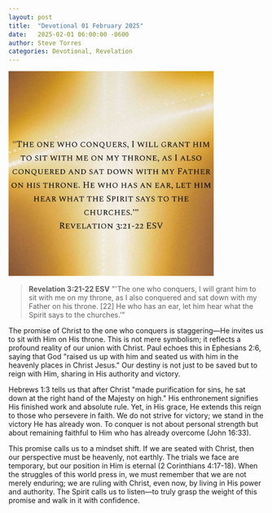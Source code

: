 ```yaml
---
layout: post
title:  "Devotional 01 February 2025"
date:   2025-02-01 06:00:00 -0600
author: Steve Torres
categories: Devotional, Revelation
---
```

<img src="https://github.com/ElEsteeb/ElEsteeb.github.io/blob/main/images/devotionals/Rev-3_21-22.jpg?raw=true" alt="Rev 3:21-22" style="max-width: 80%; height: auto;">

>**Revelation 3:21-22 ESV**
>"'The one who conquers, I will grant him to sit with me on my throne, as I also conquered and sat down with my Father on his throne. [22] He who has an ear, let him hear what the Spirit says to the churches.’”

The promise of Christ to the one who conquers is staggering—He invites us to sit with Him on His throne. This is not mere symbolism; it reflects a profound reality of our union with Christ. Paul echoes this in Ephesians 2:6, saying that God "raised us up with him and seated us with him in the heavenly places in Christ Jesus." Our destiny is not just to be saved but to reign with Him, sharing in His authority and victory.

Hebrews 1:3 tells us that after Christ "made purification for sins, he sat down at the right hand of the Majesty on high." His enthronement signifies His finished work and absolute rule. Yet, in His grace, He extends this reign to those who persevere in faith. We do not strive for victory; we stand in the victory He has already won. To conquer is not about personal strength but about remaining faithful to Him who has already overcome (John 16:33).

This promise calls us to a mindset shift. If we are seated with Christ, then our perspective must be heavenly, not earthly. The trials we face are temporary, but our position in Him is eternal (2 Corinthians 4:17-18). When the struggles of this world press in, we must remember that we are not merely enduring; we are ruling with Christ, even now, by living in His power and authority. The Spirit calls us to listen—to truly grasp the weight of this promise and walk in it with confidence.



<script src="https://www.biblegateway.com/public/link-to-us/tooltips/bglinks.js" type="text/javascript"></script>
<script type="text/javascript">
BGLinks.version = "ESV";
BGLinks.linkVerses();
</script>
